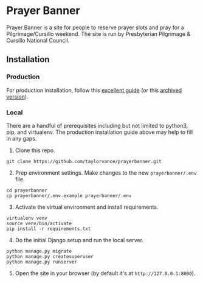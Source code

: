 # Prayer Banner

Prayer Banner is a site for people to reserve prayer slots and pray for a Pilgrimage/Cursillo weekend. The site is run by Presbyterian Pilgrimage & Cursillo National Council.

## Installation

### Production

For production installation, follow this [excellent guide](https://www.digitalocean.com/community/tutorials/how-to-set-up-django-with-postgres-nginx-and-gunicorn-on-ubuntu-20-04) (or this [archived version](https://web.archive.org/web/20201207185142/https://www.digitalocean.com/community/tutorials/how-to-set-up-django-with-postgres-nginx-and-gunicorn-on-ubuntu-20-04)).

### Local

There are a handful of prerequisites including but not limited to python3, pip, and virtualenv. The production installation guide above may help to fill in any gaps.

1. Clone this repo.
```
git clone https://github.com/taylorvance/prayerbanner.git
```

2. Prep environment settings. Make changes to the new `prayerbanner/.env` file.
```
cd prayerbanner
cp prayerbanner/.env.example prayerbanner/.env
```

3. Activate the virtual environment and install requirements.
```
virtualenv venv
source venv/bin/activate
pip install -r requirements.txt
```

4. Do the initial Django setup and run the local server.
```
python manage.py migrate
python manage.py createsuperuser
python manage.py runserver
```

5. Open the site in your browser (by default it's at `http://127.0.0.1:8000`).
